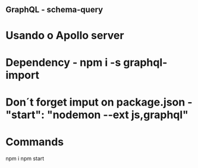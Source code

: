 ## GraphQL - schema-query
# Usando o Apollo server

# Dependency - npm i -s graphql-import
# Don´t forget imput on package.json - "start": "nodemon --ext js,graphql"

# Commands
 
 npm i
 npm start